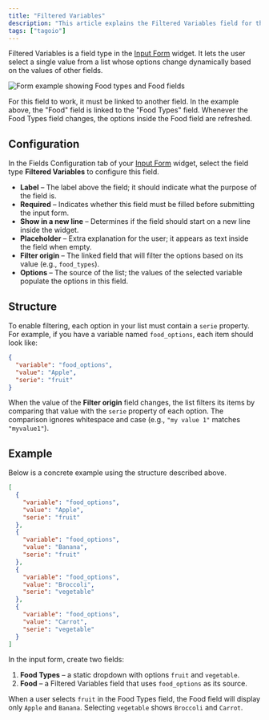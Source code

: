 ```yaml
---
title: "Filtered Variables"
description: "This article explains the Filtered Variables field for the Input Form widget, describing how it works, when it is useful, and how to configure it so one field's options update dynamically based on another field's value."
tags: ["tagoio"]
---
```

Filtered Variables is a field type in the [Input Form](../widgets/input-form-widget) widget. It lets the user select a single value from a list whose options change dynamically based on the values of other fields.

![Form example showing Food types and Food fields](/docs_imagem/tagoio/filtered-variables-2.gif)

For this field to work, it must be linked to another field. In the example above, the "Food" field is linked to the "Food Types" field. Whenever the Food Types field changes, the options inside the Food field are refreshed.

## Configuration

In the Fields Configuration tab of your [Input Form](../widgets/input-form-widget) widget, select the field type **Filtered Variables** to configure this field.

- **Label** – The label above the field; it should indicate what the purpose of the field is.  
- **Required** – Indicates whether this field must be filled before submitting the input form.  
- **Show in a new line** – Determines if the field should start on a new line inside the widget.  
- **Placeholder** – Extra explanation for the user; it appears as text inside the field when empty.  
- **Filter origin** – The linked field that will filter the options based on its value (e.g., `food_types`).  
- **Options** – The source of the list; the values of the selected variable populate the options in this field.

## Structure

To enable filtering, each option in your list must contain a `serie` property. For example, if you have a variable named `food_options`, each item should look like:

```json
{
  "variable": "food_options",
  "value": "Apple",
  "serie": "fruit"
}
```

When the value of the **Filter origin** field changes, the list filters its items by comparing that value with the `serie` property of each option. The comparison ignores whitespace and case (e.g., `"my value 1"` matches `"myvalue1"`).

## Example

Below is a concrete example using the structure described above.

```json
[
  {
    "variable": "food_options",
    "value": "Apple",
    "serie": "fruit"
  },
  {
    "variable": "food_options",
    "value": "Banana",
    "serie": "fruit"
  },
  {
    "variable": "food_options",
    "value": "Broccoli",
    "serie": "vegetable"
  },
  {
    "variable": "food_options",
    "value": "Carrot",
    "serie": "vegetable"
  }
]
```

In the input form, create two fields:

1. **Food Types** – a static dropdown with options `fruit` and `vegetable`.  
2. **Food** – a Filtered Variables field that uses `food_options` as its source.

When a user selects `fruit` in the Food Types field, the Food field will display only `Apple` and `Banana`. Selecting `vegetable` shows `Broccoli` and `Carrot`.